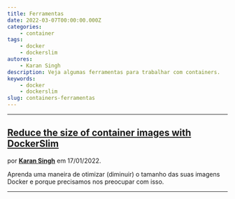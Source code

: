 ```yaml
---
title: Ferramentas
date: 2022-03-07T00:00:00.000Z
categories:
    - container
tags:
    - docker
    - dockerslim
autores:
    - Karan Singh
description: Veja algumas ferramentas para trabalhar com containers.
keywords:
    - docker
    - dockerslim
slug: containers-ferramentas
---
```


---

## [Reduce the size of container images with DockerSlim](https://developers.redhat.com/articles/2022/01/17/reduce-size-container-images-dockerslim?sc_cid=7013a000002qAd7AAE#)

por [**Karan Singh**](/autores/karan-singh/) em 17/01/2022.

Aprenda uma maneira de otimizar (diminuir) o tamanho das suas imagens Docker e porque precisamos nos preocupar com isso.

---
